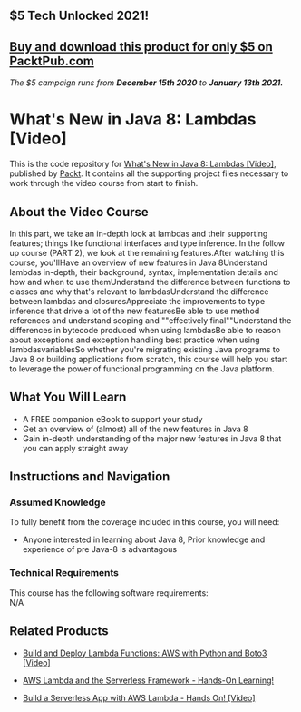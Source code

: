 ## $5 Tech Unlocked 2021!
[Buy and download this product for only $5 on PacktPub.com](https://www.packtpub.com/)
-----
*The $5 campaign         runs from __December 15th 2020__ to __January 13th 2021.__*




# What's New in Java 8: Lambdas [Video]
This is the code repository for [What's New in Java 8: Lambdas [Video]](https://www.packtpub.com/application-development/whats-new-java-8-lambdas-video), published by [Packt](https://www.packtpub.com/?utm_source=github). It contains all the supporting project files necessary to work through the video course from start to finish.
## About the Video Course
In this part, we take an in-depth look at lambdas and their supporting features; things like functional interfaces and type inference. In the follow up course (PART 2), we look at the remaining features.After watching this course, you'llHave an overview of new features in Java 8Understand lambdas in-depth, their background, syntax, implementation details and how and when to use themUnderstand the difference between functions to classes and why that's relevant to lambdasUnderstand the difference between lambdas and closuresAppreciate the improvements to type inference that drive a lot of the new featuresBe able to use method references and understand scoping and ""effectively final""Understand the differences in bytecode produced when using lambdasBe able to reason about exceptions and exception handling best practice when using lambdasvariablesSo whether you're migrating existing Java programs to Java 8 or building applications from scratch, this course will help you start to leverage the power of functional programming on the Java platform.


<H2>What You Will Learn</H2>
<DIV class=book-info-will-learn-text>
<UL>
<LI>A FREE companion eBook to support your study</LI>
<LI>Get an overview of (almost) all of the new features in Java 8</LI>
  <LI>Gain in-depth understanding of the major new features in Java 8 that you can apply straight away</LI>
</UL></DIV>

## Instructions and Navigation
### Assumed Knowledge
To fully benefit from the coverage included in this course, you will need:<br/>
<DIV class=book-info-will-learn-text>
<UL>
<LI>Anyone interested in learning about Java 8, Prior knowledge and experience of pre Java-8 is advantagous</LI>
</UL>
<DIV>

### Technical Requirements
This course has the following software requirements:<br/>
N/A

## Related Products
* [Build and Deploy Lambda Functions: AWS with Python and Boto3 [Video]](https://www.packtpub.com/application-development/build-and-deploy-lambda-functions-aws-python-and-boto3-video)

* [AWS Lambda and the Serverless Framework - Hands-On Learning!](https://www.packtpub.com/networking-and-servers/aws-lambda-and-serverless-framework-hands-learning)

* [Build a Serverless App with AWS Lambda - Hands On! [Video]](https://www.packtpub.com/application-development/build-serverless-app-aws-lambda-hands-video)
